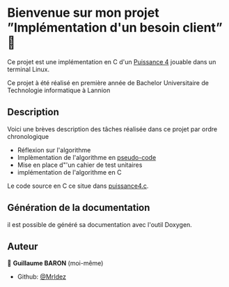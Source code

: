 # Bienvenue sur mon projet ”Implémentation d'un besoin client” 👋


Ce projet est une implémentation en C d'un [Puissance 4](https://fr.wikipedia.org/wiki/Puissance_4) jouable dans un terminal Linux.

Ce projet à été réalisé en première année de Bachelor Universitaire de Technologie informatique à Lannion

## Description

Voici une brèves description des tâches réalisée dans ce projet par ordre chronologique
* Réflexion sur l'algorithme
* Implèmentation de l'algorithme en [pseudo-code](pseudocode.md)  
* Mise en place d"'un cahier de test unitaires
* implémentation de l'algorithme en C

Le code source en C ce situe dans [puissance4.c](puissance4.c). 


## Génération de la documentation
il est possible de généré sa documentation avec l'outil Doxygen.


## Auteur

👤 **Guillaume BARON** (moi-même)

* Github: [@MrIdez](https://github.com/MrIdez)
